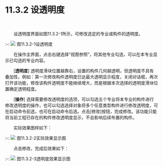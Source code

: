 #  11.3.2 设透明度
<br/>

&emsp;&emsp;设透明度界面如图11.3.2\-1所示，可修改选定的专业或构件的透明度。


:-: ![](images/570.png)
图11.3.2\-1设透明度

&emsp;&emsp;在操作主界面，点击右键选择“视图参照”，将其他专业勾选，可以在本专业显示已勾选的专业内容。

&emsp;&emsp;[**透明度**\] 透明度滑块位置越靠右，设置的构件几何越透明，但透明度不具有叠加性，例如：第一次修改构件透明度已达最大透明显示程度，关闭对话框，再次打开该功能，修改该构件透明度不能继续增大，而是根据本次选择的透明度滑块位置确定透明程度。

&emsp;&emsp;\[**操作**\] 选择需要修改透明度的选项，可以勾选五个专业将本专业的构件进行修改透明度的操作，也可以勾选选择对象将多个任意类型构件进行修改透明度，可在启动命令前选，也可在启动命令后选。点击\[修改\]按钮，完成修改。该功能只能将当前工程已存在的构件修改透明度显示，不会影响后续布置的构件。

&emsp;&emsp;实际效果图样如下：


:-: ![](images/571.png)
图11.3.2\-2实际效果显示图

&emsp;&emsp;点击修改，完成后效果如下：

:-: ![](images/572.png)
图11.3.2\-3透明度效果显示图

